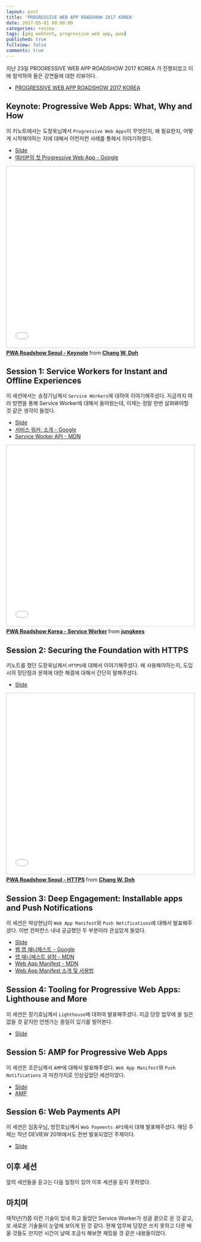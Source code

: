 ```yaml
---
layout: post
title: 'PROGRESSIVE WEB APP ROADSHOW 2017 KOREA'
date: 2017-05-01 00:00:00
categories: review
tags: [gdg webtech, progressive web app, pwa]
published: true
fullview: false
comments: true
---
```


지난 23일 PROGRESSIVE WEB APP ROADSHOW 2017 KOREA 가 진행되었고 이에 참석하여 들은 강연들에 대한 리뷰이다.

* [PROGRESSIVE WEB APP ROADSHOW 2017 KOREA](https://gdg-korea-webtech.firebaseapp.com/pwa-roadshow17/)

## Keynote: Progressive Web Apps: What, Why and How

이 키노트에서는 도창욱님께서 `Progressive Web Apps`이 무엇인지, 왜 필요한지, 어떻게 시작해야하는 지에 대해서 이런저런 사례를 통해서 이야기하였다.

* [Slide](https://www.slideshare.net/cwdoh/pwa-roadshow-seoul-keynote)
* [여러분의 첫 Progressive Web App - Google](https://joshua1988.github.io/web_dev/webapp-manifest/)

<iframe src="//www.slideshare.net/slideshow/embed_code/key/O8KQmBR4Wxmtr" width="595" height="485" frameborder="0" marginwidth="0" marginheight="0" scrolling="no" style="border:1px solid #CCC; border-width:1px; margin-bottom:5px; max-width: 100%;" allowfullscreen> </iframe> <div style="margin-bottom:5px"> <strong> <a href="//www.slideshare.net/cwdoh/pwa-roadshow-seoul-keynote" title="PWA Roadshow Seoul - Keynote" target="_blank">PWA Roadshow Seoul - Keynote</a> </strong> from <strong><a target="_blank" href="https://www.slideshare.net/cwdoh">Chang W. Doh</a></strong> </div>

## Session 1: Service Workers for Instant and Offline Experiences

이 세션에서는 송정기님께서 `Service Workers`에 대하여 이야기해주셨다. 지금까지 여러 방면을 통해 Service Worker에 대해서 들어왔는데, 이제는 정말 한번 살펴봐야할 것 같은 생각이 들었다.

* [Slide](https://www.slideshare.net/jungkees/pwa-roadshow-korea-service-worker-75350144)
* [서비스 워커: 소개 - Google](https://developers.google.com/web/fundamentals/getting-started/primers/service-workers?hl=ko)
* [Service Worker API - MDN](https://developer.mozilla.org/en-US/docs/Web/API/Service_Worker_API)

<iframe src="//www.slideshare.net/slideshow/embed_code/key/BFxOHWSPrCnWMR" width="595" height="485" frameborder="0" marginwidth="0" marginheight="0" scrolling="no" style="border:1px solid #CCC; border-width:1px; margin-bottom:5px; max-width: 100%;" allowfullscreen> </iframe> <div style="margin-bottom:5px"> <strong> <a href="//www.slideshare.net/jungkees/pwa-roadshow-korea-service-worker-75350144" title="PWA Roadshow Korea - Service Worker" target="_blank">PWA Roadshow Korea - Service Worker</a> </strong> from <strong><a target="_blank" href="https://www.slideshare.net/jungkees">jungkees</a></strong> </div>

## Session 2: Securing the Foundation with HTTPS

키노트를 했던 도창욱님께서 `HTTPS`에 대해서 이야기해주셨다. 왜 사용해야하는지, 도입시의 장단점과 문제에 대한 해결에 대해서 간단히 말해주셨다.

* [Slide](https://gdg-korea-webtech.firebaseapp.com/pwa-roadshow17/)

<iframe src="//www.slideshare.net/slideshow/embed_code/key/brnvghAXhukfmt" width="595" height="485" frameborder="0" marginwidth="0" marginheight="0" scrolling="no" style="border:1px solid #CCC; border-width:1px; margin-bottom:5px; max-width: 100%;" allowfullscreen> </iframe> <div style="margin-bottom:5px"> <strong> <a href="//www.slideshare.net/cwdoh/pwa-roadshow-seoul-https" title="PWA Roadshow Seoul - HTTPS" target="_blank">PWA Roadshow Seoul - HTTPS</a> </strong> from <strong><a target="_blank" href="https://www.slideshare.net/cwdoh">Chang W. Doh</a></strong> </div>

## Session 3: Deep Engagement: Installable apps and Push Notifications

이 세션은 박상현님이 `Web App Manifest`와 `Push Notifications`에 대해서 발표해주셨다. 이번 컨퍼런스 내내 궁금했던 두 부분이라 관심있게 들었다.

* [Slide](https://docs.google.com/presentation/d/14_jRqn1xwe29RqXsy-uoVcrbt6tkuAW3sKr3PXZXliw/edit#slide=id.p10)
* [웹 앱 매니페스트 - Google](https://developers.google.com/web/fundamentals/engage-and-retain/web-app-manifest/?hl=ko)
* [앱 매니페스트 설정 - MDN](https://developer.mozilla.org/ko/docs/Web/Apps/Developing/Manifest/Manifest)
* [Web App Manifest - MDN](https://developer.mozilla.org/ko/docs/Web/Manifest)
* [Web App Manifest 소개 및 사용법](https://joshua1988.github.io/web_dev/webapp-manifest/)

## Session 4: Tooling for Progressive Web Apps: Lighthouse and More

이 세션은 장기효님께서 `Lighthouse`에 대하여 발표해주셨다. 지금 당장 업무에 쓸 일은 없을 것 같지만 언젠가는 쓸일이 있기를 빌어본다.

* [Slide](https://www.slideshare.net/GihyoJoshuaJang/2017googlepwaroadshowlighthouse)

## Session 5: AMP for Progressive Web Apps

이 세션은 조은님께서 `AMP`에 대해서 발표해주셨다. `Web App Manifest`와 `Push Notifications` 과 마찬가지로 인상깊었던 세션이었다.

* [Slide](https://www.slideshare.net/euncho161/amp-and-pwa)
* [AMP](https://www.ampproject.org/ko/)

## Session 6: Web Payments API

이 세션은 임동우님, 방진호님꼐서 `Web Payments API`에서 대해 발표해주셨다. 해당 주제는 작년 DEVIEW 2016에서도 한번 발표되었던 주제이다.

* [Slide](https://docs.google.com/presentation/d/1MwAe4lLVpBEEjEGSj0EQ0nsp-tXL555iUp-OpwZlohI/edit#slide=id.p)

## 이후 세션

앞의 세션들을 듣고는 다음 일정이 있어 이후 세션을 듣지 못하였다.

## 마치며

재작년(?)쯤 이런 기술이 있네 하고 들었던 Service Worker가 성큼 곁으로 온 것 같고, 또 새로운 기술들이 눈앞에 보이게 된 것 같다. 현재 업무에 당장은 쓰지 못하고 다른 배울 것들도 만지만 시간이 날때 조금식 해보면 재밌을 것 같은 내용들이었다.
